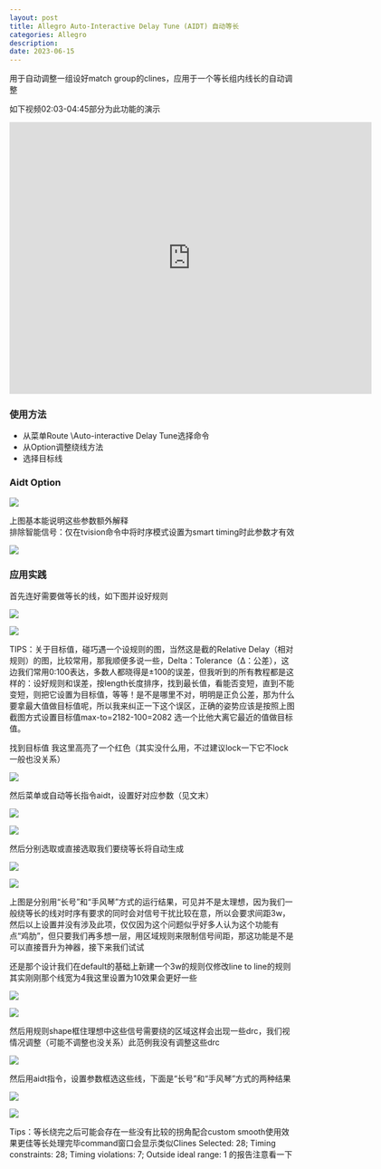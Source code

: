 ```yaml
---
layout: post
title: Allegro Auto-Interactive Delay Tune (AIDT) 自动等长
categories: Allegro
description: 
date: 2023-06-15
---
```


用于自动调整一组设好match group的clines，应用于一个等长组内线长的自动调整

如下视频02:03-04:45部分为此功能的演示

<iframe frameborder="0" src="https://v.qq.com/txp/iframe/player.html?vid=u05222pbpop" allowfullscreen="true" width="640" height="480"></iframe>

### 使用方法

- 从菜单Route \Auto-interactive Delay Tune选择命令
- 从Option调整绕线方法
- 选择目标线

### Aidt Option

![](https://a1024.synology.me/images/blog/2022/aidt14.jpg)

上图基本能说明这些参数额外解释  
排除智能信号：仅在tvision命令中将时序模式设置为smart timing时此参数才有效

![](https://a1024.synology.me/images/blog/2022/aidt15.jpg)


### 应用实践

首先连好需要做等长的线，如下图并设好规则

![](https://a1024.synology.me/images/blog/2022/aidt4.png)

![](https://a1024.synology.me/images/blog/2022/aidt3.png)

TIPS：关于目标值，碰巧遇一个设规则的图，当然这是截的Relative Delay（相对规则）的图，比较常用，那我顺便多说一些，Delta：Tolerance（Δ：公差），这边我们常用0:100表达，多数人都晓得是±100的误差，但我听到的所有教程都是这样的：设好规则和误差，按length长度排序，找到最长值，看能否变短，直到不能变短，则把它设置为目标值，等等！是不是哪里不对，明明是正负公差，那为什么要拿最大值做目标值呢，所以我来纠正一下这个误区，正确的姿势应该是按照上图截图方式设置目标值max-to=2182-100=2082 选一个比他大离它最近的值做目标值。

找到目标值 我这里高亮了一个红色（其实没什么用，不过建议lock一下它不lock一般也没关系）

![](https://a1024.synology.me/images/blog/2022/aidt7.png)

然后菜单或自动等长指令aidt，设置好对应参数（见文末）

![](https://a1024.synology.me/images/blog/2022/aidt5.png)

![](https://a1024.synology.me/images/blog/2022/aidt6.png)

然后分别选取或直接选取我们要绕等长将自动生成

![](https://a1024.synology.me/images/blog/2022/aidt8.png)

![](https://a1024.synology.me/images/blog/2022/aidt9.png)

上图是分别用“长号”和“手风琴”方式的运行结果，可见并不是太理想，因为我们一般绕等长的线对时序有要求的同时会对信号干扰比较在意，所以会要求间距3w，然后以上设置并没有涉及此项，仅仅因为这个问题似乎好多人认为这个功能有点“鸡肋”，但只要我们再多想一层，用区域规则来限制信号间距，那这功能是不是可以直接晋升为神器，接下来我们试试

还是那个设计我们在default的基础上新建一个3w的规则仅修改line to line的规则其实刚刚那个线宽为4我这里设置为10效果会更好一些

![](https://a1024.synology.me/images/blog/2022/aidt11.png)

![](https://a1024.synology.me/images/blog/2022/aidt10.png)

然后用规则shape框住理想中这些信号需要绕的区域这样会出现一些drc，我们视情况调整（可能不调整也没关系）此范例我没有调整这些drc

![](https://a1024.synology.me/images/blog/2022/aidt12.png)

然后用aidt指令，设置参数框选这些线，下面是“长号”和“手风琴”方式的两种结果

![](https://a1024.synology.me/images/blog/2022/aidt2.png)

![](https://a1024.synology.me/images/blog/2022/aidt13.png)

Tips：等长绕完之后可能会存在一些没有比较的拐角配合custom smooth使用效果更佳等长处理完毕command窗口会显示类似Clines Selected: 28; Timing constraints: 28; Timing violations: 7; Outside ideal range: 1 的报告注意看一下

